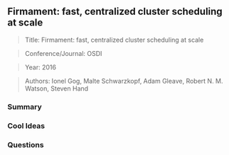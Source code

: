 ## Firmament: fast, centralized cluster scheduling at scale

> Title: Firmament: fast, centralized cluster scheduling at scale 

> Conference/Journal: OSDI

> Year: 2016

> Authors:
Ionel Gog, Malte Schwarzkopf, Adam Gleave, Robert N. M. Watson, Steven Hand

### Summary


### Cool Ideas


### Questions

